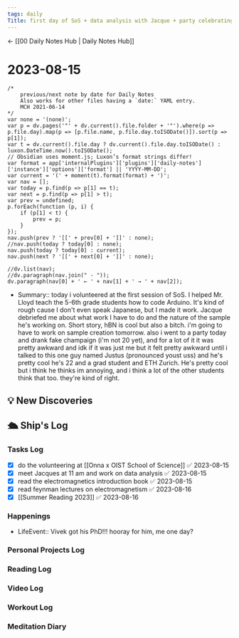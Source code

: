 ```yaml
---
tags: daily
Title: first day of SoS + data analysis with Jacque + party celebrating Vivek PhD
---
```


<- [[00 Daily Notes Hub | Daily Notes Hub]]

# 2023-08-15
```dataviewjs
/*
    previous/next note by date for Daily Notes
    Also works for other files having a `date:` YAML entry.
    MCH 2021-06-14
*/
var none = '(none)';
var p = dv.pages('"' + dv.current().file.folder + '"').where(p => p.file.day).map(p => [p.file.name, p.file.day.toISODate()]).sort(p => p[1]);
var t = dv.current().file.day ? dv.current().file.day.toISODate() : luxon.DateTime.now().toISODate();
// Obsidian uses moment.js; Luxon’s format strings differ!
var format = app['internalPlugins']['plugins']['daily-notes']['instance']['options']['format'] || 'YYYY-MM-DD';
var current = '(' + moment(t).format(format) + ')';
var nav = [];
var today = p.find(p => p[1] == t);
var next = p.find(p => p[1] > t);
var prev = undefined;
p.forEach(function (p, i) {
    if (p[1] < t) {
        prev = p;
    }
});
nav.push(prev ? '[[' + prev[0] + ']]' : none);
//nav.push(today ? today[0] : none);
nav.push(today ? today[0] : current);
nav.push(next ? '[[' + next[0] + ']]' : none);

//dv.list(nav);
//dv.paragraph(nav.join(" · "));
dv.paragraph(nav[0] + ' ← ' + nav[1] + ' → ' + nav[2]);
```
- Summary:: today i volunteered at the first session of SoS. I helped Mr. Lloyd teach the 5-6th grade students how to code Arduino. It's kind of rough cause I don't even speak Japanese, but I made it work. Jacque debriefed me about what work I have to do and the nature of the sample he's working on. Short story, hBN is cool but also a bitch. i'm going to have to work on sample creation tomorrow. also i went to a party today and drank fake champaign (i'm not 20 yet), and for a lot of it it was pretty awkward and idk if it was just me but it felt pretty awkward until i talked to this one guy named Justus (pronounced youst uss) and he's pretty cool he's 22 and a grad student and ETH Zurich. He's pretty cool but i think he thinks im annoying, and i think a lot of the other students think that too. they're kind of right.

## 💡 New Discoveries



## 🛳️ Ship's Log
### Tasks Log
- [x] do the volunteering at [[Onna x OIST School of Science]] ✅ 2023-08-15
- [x] meet Jacques at 11 am and work on data analysis ✅ 2023-08-15
- [x] read the electromagnetics introduction book ✅ 2023-08-15
- [x] read feynman lectures on electromagnetism ✅ 2023-08-16
- [x] [[Summer Reading 2023]] ✅ 2023-08-16
### Happenings
- LifeEvent:: Vivek got his PhD!!! hooray for him, me one day?

### Personal Projects Log

### Reading Log

### Video Log

### Workout Log

### Meditation Diary

